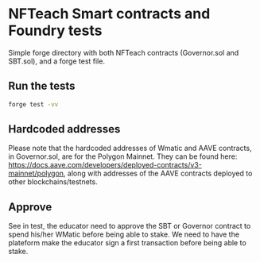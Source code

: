 # NFTeach Smart contracts and Foundry tests

Simple forge directory with both NFTeach contracts (Governor.sol and SBT.sol), and a forge test file.

## Run the tests

```sh
forge test -vv
```

## Hardcoded addresses

Please note that the hardcoded addresses of Wmatic and AAVE contracts, in Governor.sol, are for the Polygon Mainnet.
They can be found here: https://docs.aave.com/developers/deployed-contracts/v3-mainnet/polygon, along with addresses of the AAVE contracts deployed to other blockchains/testnets.

## Approve

See in test, the educator need to approve the SBT or Governor contract to spend his/her WMatic before being able to stake.
We need to have the plateform make the educator sign a first transaction before being able to stake.
